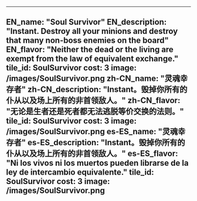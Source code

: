 ---

EN_name: "Soul Survivor"
EN_description: "Instant. Destroy all your minions and destroy that many non-boss enemies on the board"
EN_flavor: "Neither the dead or the living are exempt from the law of equivalent exchange."
tile_id: SoulSurvivor
cost: 3
image: /images/SoulSurvivor.png
zh-CN_name: "灵魂幸存者"
zh-CN_description: "Instant。毁掉你所有的仆从以及场上所有的非首领敌人。"
zh-CN_flavor: "无论是生者还是死者都无法逃脱等价交换的法则。"
tile_id: SoulSurvivor
cost: 3
image: /images/SoulSurvivor.png
es-ES_name: "灵魂幸存者"
es-ES_description: "Instant。毁掉你所有的仆从以及场上所有的非首领敌人。"
es-ES_flavor: "Ni los vivos ni los muertos pueden librarse de la ley de intercambio equivalente."
tile_id: SoulSurvivor
cost: 3
image: /images/SoulSurvivor.png
---